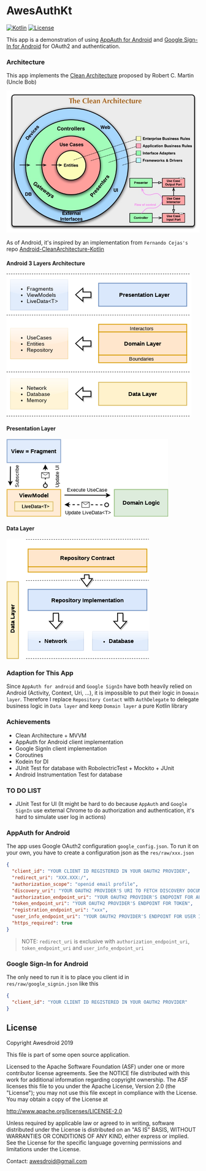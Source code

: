 # AwesAuthKt

[![Kotlin](https://kotlin.link/awesome-kotlin.svg)](https://kotlinlang.org/)  [![License](https://img.shields.io/badge/License-Apache%202.0-blue.svg)](https://opensource.org/licenses/Apache-2.0)


This app is a demonstration of using [AppAuth for Android](https://github.com/openid/AppAuth-Android) and
[Google Sign-In for Android](https://developers.google.com/identity/sign-in/android/start) for OAuth2
and authentication.

### Architecture
This app implements the [Clean Architecture](https://blog.cleancoder.com/uncle-bob/2012/08/13/the-clean-architecture.html) proposed by Robert C. Martin (Uncle Bob)

![CleanArchitecture](images/CleanArchitecture.jpg)

As of Android, it's inspired by an implementation from `Fernando Cejas's` repo [Android-CleanArchitecture-Kotlin](https://github.com/android10/Android-CleanArchitecture-Kotlin)

#### Android 3 Layers Architecture
![Android 3 Layers](images/clean_architecture_android_3_layers.png)

#### Presentation Layer
![Presentation Layer](images/clean_architecture_presentation_layer.png)

#### Data Layer
![Data Layer](images/clean_architecture_data_layer.png)

### Adaption for This App
Since `AppAuth for android` and `Google SignIn` have both heavily relied on Android (Activity, Context, Uri, 
...), it is impossible to put their logic in `Domain layer`. Therefore I replace `Repository Contact` with `AuthDelegate`
to delegate business logic in `Data layer` and keep `Domain layer` a pure Kotlin library

### Achievements
- Clean Architecture + MVVM
- AppAuth for Android client implementation
- Google SignIn client implementation
- Coroutines
- Kodein for DI
- JUnit Test for database with RobolectricTest + Mockito + JUnit
- Android Instrumentation Test for database

### TO DO LIST
- JUnit Test for UI (It might be hard to do because `AppAuth` and `Google SignIn` use external Chrome to do authorization and authentication,
 it's hard to simulate user log in actions)

### AppAuth for Android
The app uses Google OAuth2 configuration `google_config.json`. To run it on your own, you have to
create a configuration json as the `res/raw/xxx.json`
```json
{
  "client_id": "YOUR CLIENT ID REGISTERED IN YOUR OAUTH2 PROVIDER",
  "redirect_uri": "XXX.XXX:/",
  "authorization_scope": "openid email profile",
  "discovery_uri": "YOUR OAUTH2 PROVIDER'S URI TO FETCH DISCOVERY DOCUMENT ",
  "authorization_endpoint_uri": "YOUR OAUTH2 PROVIDER'S ENDPOINT FOR AUTHORIZATION",
  "token_endpoint_uri": "YOUR OAUTH2 PROVIDER'S ENDPOINT FOR TOKEN",
  "registration_endpoint_uri": "xxx",
  "user_info_endpoint_uri": "YOUR OAUTH2 PROVIDER'S ENDPOINT FOR USER INFO",
  "https_required": true
}
```

> NOTE: `redirect_uri` is exclusive with `authorization_endpoint_uri`, `token_endpoint_uri` and
`user_info_endpoint_uri`

### Google Sign-In for Android
The only need to run it is to place you client id in `res/raw/google_signin.json` like this
```json
{
  "client_id": "YOUR CLIENT ID REGISTERED IN YOUR OAUTH2 PROVIDER"
}
```


## License
Copyright Awesdroid 2019

This file is part of some open source application.

Licensed to the Apache Software Foundation (ASF) under one or more contributor license agreements. See the NOTICE file distributed with this work for additional information regarding copyright ownership. The ASF licenses this file to you under the Apache License, Version 2.0 (the "License"); you may not use this file except in compliance with the License. You may obtain a copy of the License at

http://www.apache.org/licenses/LICENSE-2.0

Unless required by applicable law or agreed to in writing, software distributed under the License is distributed on an "AS IS" BASIS, WITHOUT WARRANTIES OR CONDITIONS OF ANY KIND, either express or implied. See the License for the specific language governing permissions and limitations under the License.

Contact: awesdroid@gmail.com